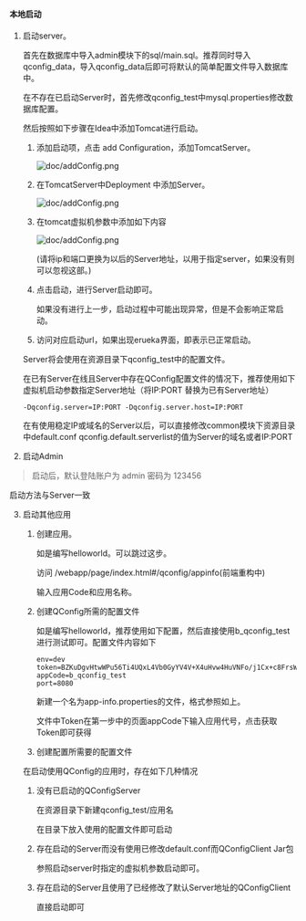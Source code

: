 #### 本地启动

1. 启动server。

   首先在数据库中导入admin模块下的sql/main.sql。推荐同时导入qconfig_data，导入qconfig_data后即可将默认的简单配置文件导入数据库中。

   在不存在已启动Server时，首先修改qconfig_test中mysql.properties修改数据库配置。

   然后按照如下步骤在Idea中添加Tomcat进行启动。

   1. 添加启动项，点击 add Configuration，添加TomcatServer。

      ![doc/addConfig.png](./image/addConfig.png)

   2. 在TomcatServer中Deployment 中添加Server。

      ![doc/addConfig.png](./image/deploy.png)

   3. 在tomcat虚拟机参数中添加如下内容

      ![doc/addConfig.png](./image/vmOptions.png)

      (请将ip和端口更换为以后的Server地址，以用于指定server，如果没有则可以忽视这部。)

   4. 点击启动，进行Server启动即可。

      如果没有进行上一步，启动过程中可能出现异常，但是不会影响正常启动。

   5. 访问对应启动url，如果出现erueka界面，即表示已正常启动。

    Server将会使用在资源目录下qconfig_test中的配置文件。

   在已有Server在线且Server中存在QConfig配置文件的情况下，推荐使用如下虚拟机启动参数指定Server地址（将IP:PORT 替换为已有Server地址）

   ```
   -Dqconfig.server=IP:PORT -Dqconfig.server.host=IP:PORT
   ```

   在有使用稳定IP或域名的Server以后，可以直接修改common模块下资源目录中default.conf qconfig.default.serverlist的值为Server的域名或者IP:PORT

2. 启动Admin 

> 启动后，默认登陆账户为 admin 密码为 123456

   启动方法与Server一致

3. 启动其他应用

   1. 创建应用。

      如是编写helloworld。可以跳过这步。

      访问 /webapp/page/index.html#/qconfig/appinfo(前端重构中)

      输入应用Code和应用名称。

   2. 创建QConfig所需的配置文件

      如是编写helloworld，推荐使用如下配置，然后直接使用b_qconfig_test进行测试即可。配置文件内容如下

      ```
      env=dev
      token=BZKuDgvHtwWPu56Ti4UQxL4Vb0GyYV4V+X4uHvw4HuVNFo/j1Cx+c8FrsW7en6b4zpnBKgvMHvJT/TzApZDRdGzsTN9zq1DBGOeYQjf2y628zAOqoWFZ767oF/2LH9ewJK/ij7Hxm2BtZTI9PhjDu+CQxRhJROcqtgZGS9da62k=
      appCode=b_qconfig_test
      port=8080
      ```

      新建一个名为app-info.properties的文件，格式参照如上。

      文件中Token在第一步中的页面appCode下输入应用代号，点击获取Token即可获得

   3. 创建配置所需要的配置文件

   在启动使用QConfig的应用时，存在如下几种情况

   1. 没有已启动的QConfigServer

      在资源目录下新建qconfig_test/应用名 

      在目录下放入使用的配置文件即可启动

   2. 存在启动的Server而没有使用已修改default.conf而QConfigClient Jar包

      参照启动server时指定的虚拟机参数启动即可。

   3. 存在启动的Server且使用了已经修改了默认Server地址的QConfigClient

      直接启动即可
